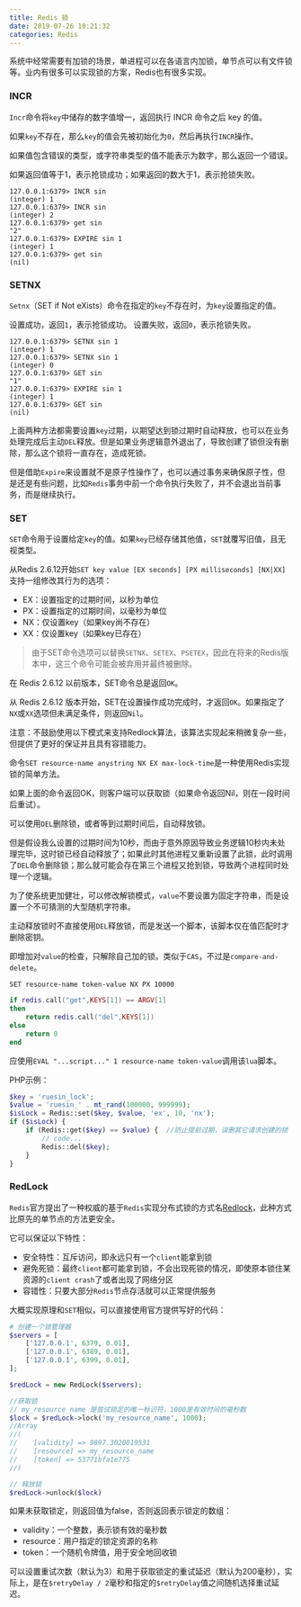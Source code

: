 ```yaml
---
title: Redis 锁
date: 2019-07-26 10:21:32
categories: Redis
---
```


系统中经常需要有加锁的场景，单进程可以在各语言内加锁，单节点可以有文件锁等。业内有很多可以实现锁的方案，Redis也有很多实现。

### INCR
`Incr`命令将`key`中储存的数字值增一，返回执行 INCR 命令之后 key 的值。

如果`key`不存在，那么`key`的值会先被初始化为`0`，然后再执行`INCR`操作。

如果值包含错误的类型，或字符串类型的值不能表示为数字，那么返回一个错误。

如果返回值等于1，表示抢锁成功；如果返回的数大于1，表示抢锁失败。

```
127.0.0.1:6379> INCR sin
(integer) 1
127.0.0.1:6379> INCR sin
(integer) 2
127.0.0.1:6379> get sin
"2"
127.0.0.1:6379> EXPIRE sin 1
(integer) 1
127.0.0.1:6379> get sin
(nil)
```

### SETNX
`Setnx`（SET if Not eXists）命令在指定的`key`不存在时，为`key`设置指定的值。

设置成功，返回`1`，表示抢锁成功。 设置失败，返回`0`，表示抢锁失败。

```
127.0.0.1:6379> SETNX sin 1
(integer) 1
127.0.0.1:6379> SETNX sin 1
(integer) 0
127.0.0.1:6379> GET sin
"1"
127.0.0.1:6379> EXPIRE sin 1
(integer) 1
127.0.0.1:6379> GET sin
(nil)
```

上面两种方法都需要设置`key`过期，以期望达到锁过期时自动释放，也可以在业务处理完成后主动`DEL`释放。但是如果业务逻辑意外退出了，导致创建了锁但没有删除，那么这个锁将一直存在，造成死锁。

但是借助`Expire`来设置就不是原子性操作了，也可以通过事务来确保原子性，但是还是有些问题，比如`Redis`事务中前一个命令执行失败了，并不会退出当前事务，而是继续执行。

### SET

`SET`命令用于设置给定`key`的值。如果`key`已经存储其他值，`SET`就覆写旧值，且无视类型。

从Redis 2.6.12开始`SET key value [EX seconds] [PX milliseconds] [NX|XX]`支持一组修改其行为的选项：
- EX：设置指定的过期时间，以秒为单位
- PX：设置指定的过期时间，以毫秒为单位
- NX：仅设置key（如果key尚不存在）
- XX：仅设置key（如果key已存在）

> 由于SET命令选项可以替换`SETNX`、`SETEX`、`PSETEX`，因此在将来的Redis版本中，这三个命令可能会被弃用并最终被删除。

在 Redis 2.6.12 以前版本，SET命令总是返回`OK`。

从 Redis 2.6.12 版本开始，SET在设置操作成功完成时，才返回`OK`。如果指定了`NX`或`XX`选项但未满足条件，则返回`Nil`。

注意：不鼓励使用以下模式来支持Redlock算法，该算法实现起来稍微复杂一些，但提供了更好的保证并且具有容错能力。

命令`SET resource-name anystring NX EX max-lock-time`是一种使用Redis实现锁的简单方法。

如果上面的命令返回OK，则客户端可以获取锁（如果命令返回Nil，则在一段时间后重试）。

可以使用`DEL`删除锁，或者等到过期时间后，自动释放锁。

但是假设我么设置的过期时间为10秒，而由于意外原因导致业务逻辑10秒内未处理完毕，这时锁已经自动释放了；如果此时其他进程又重新设置了此锁，此时调用了`DEL`命令删除锁；那么就可能会存在第三个进程又抢到锁，导致两个进程同时处理一个逻辑。

为了使系统更加健壮，可以修改解锁模式，`value`不要设置为固定字符串，而是设置一个不可猜测的大型随机字符串。

主动释放锁时不直接使用`DEL`释放锁，而是发送一个脚本，该脚本仅在值匹配时才删除密钥。

即增加对`value`的检查，只解除自己加的锁。类似于`CAS`，不过是`compare-and-delete`。

`SET resource-name token-value NX PX 10000`

```lua
if redis.call("get",KEYS[1]) == ARGV[1]
then
    return redis.call("del",KEYS[1])
else
    return 0
end
```
应使用`EVAL "...script..." 1 resource-name token-value`调用该`lua`脚本。

PHP示例：
```php
$key = 'ruesin_lock';
$value = 'ruesin_' . mt_rand(100000, 999999);
$isLock = Redis::set($key, $value, 'ex', 10, 'nx');
if ($isLock) {
    if (Redis::get($key) == $value) {  //防止提前过期，误删其它请求创建的锁
        // code...
        Redis::del($key);
    }
}
```

### RedLock

`Redis`官方提出了一种权威的基于`Redis`实现分布式锁的方式名[Redlock](https://redis.io/topics/distlock)，此种方式比原先的单节点的方法更安全。

它可以保证以下特性：
- 安全特性：互斥访问，即永远只有一个`client`能拿到锁
- 避免死锁：最终`client`都可能拿到锁，不会出现死锁的情况，即使原本锁住某资源的`client crash`了或者出现了网络分区
- 容错性：只要大部分`Redis`节点存活就可以正常提供服务

大概实现原理和`SET`相似，可以直接使用官方提供写好的代码：
```php
# 创建一个锁管理器
$servers = [
    ['127.0.0.1', 6379, 0.01],
    ['127.0.0.1', 6389, 0.01],
    ['127.0.0.1', 6399, 0.01],
];

$redLock = new RedLock($servers);

//获取锁 
// my_resource_name 是尝试锁定的唯一标识符，1000是有效时间的毫秒数
$lock = $redLock->lock('my_resource_name', 1000);
//Array
//(
//    [validity] => 9897.3020019531
//    [resource] => my_resource_name
//    [token] => 53771bfa1e775
//)

// 释放锁
$redLock->unlock($lock)
```
如果未获取锁定，则返回值为false，否则返回表示锁定的数组：

- validity：一个整数，表示锁有效的毫秒数
- resource：用户指定的锁定资源的名称
- token：一个随机令牌值，用于安全地回收锁

可以设置重试次数（默认为3）和用于获取锁定的重试延迟（默认为200毫秒），实际上，是在`$retryDelay / 2`毫秒和指定的`$retryDelay`值之间随机选择重试延迟。
